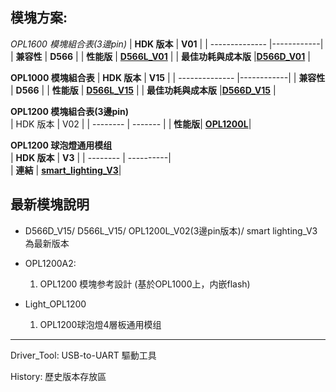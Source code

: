 ## 模塊方案:

**OPL1600 模塊組合表*(3邊pin)*
| **HDK 版本**    | **V01** |
| -------------- |------------|
| **兼容性**      | **D566**  |
| **性能版**      | **[D566L_V01](https://github.com/Opulinks-Tech/OPL1000-HDK/blob/master/Module/OPL1600_EXTLDO.rar)** |
| **最佳功耗與成本版** |**[D566D_V01](https://github.com/Opulinks-Tech/OPL1000-HDK/blob/master/Module/OPL1600_Internal.rar)** | 
 

**OPL1000 模塊組合表**
| **HDK 版本**    | **V15** |
| -------------- |------------|
| **兼容性**      | **D566**  |
| **性能版**      | **[D566L_V15](https://github.com/Opulinks-Tech/OPL1000-HDK/raw/master/Module/OPL1000A2_D566L_EXLDO.rar)** |
| **最佳功耗與成本版** |**[D566D_V15](https://github.com/Opulinks-Tech/OPL1000-HDK/raw/master/Module/OPL1000A2_D566D_Internal.rar)** | 
  
  
**OPL1200 模塊組合表(3邊pin)**  
| HDK 版本  |  V02  |
| -------- |  ------- |
| **性能版**| **[OPL1200L](https://github.com/Opulinks-Tech/OPL1000-HDK/raw/master/Module/OPL1200A2_D566L_EXLDO_V2.rar)**|
  
**OPL1200 球泡燈通用模组**  
| **HDK 版本** |   **V3**   |
| --------  |  ----------|  
|  **連結** |  **[smart_lighting_V3](https://github.com/Opulinks-Tech/OPL1000-HDK/raw/master/Module/OPL1200A2-smart_lighting_V3.rar)**|


## 最新模塊說明
* D566D_V15/ D566L_V15/ OPL1200L_V02(3邊pin版本)/ smart lighting_V3 為最新版本  
    
* OPL1200A2:  
  1. OPL1200 模塊参考設計 (基於OPL1000上，内嵌flash)  
  
* Light_OPL1200 
  1. OPL1200球泡燈4層板通用模组  
  
---
Driver_Tool: USB-to-UART 驅動工具

History: 歷史版本存放區
